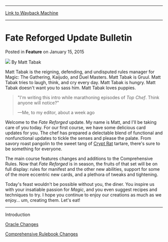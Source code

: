 
---
[Link to Wayback Machine](https://web.archive.org/web/20150119234554/http://magic.wizards.com/en/articles/archive/feature/fate-reforged-update-bulletin-2015-01-15)

[_metadata_:wayback_url]:- "http://magic.wizards.com/en/articles/archive/feature/fate-reforged-update-bulletin-2015-01-15"
[_metadata_:wayback_raw_url]:- "https://web.archive.org/web/20150119234554id_/http://magic.wizards.com/en/articles/archive/feature/fate-reforged-update-bulletin-2015-01-15"
[_metadata_:wayback_capture_timestamp]:- "2015-01-19 23:45:54+00:00"
[_metadata_:generator]:- "Drupal 7 (http://drupal.org)"
[_metadata_:description]:- "`I'm writing this intro while marathoning episodes of Top Chef. Think anyone will notice?` —Me, to my editor, about a week ago"
[_metadata_:publish_date]:- "2015-01-15"
---


Fate Reforged Update Bulletin
=============================



 Posted in **Feature**
 on January 15, 2015 






![](https://media.magic.wizards.com/styles/auth_small/public/images/person/authorpic_matttabak.jpg)
By Matt Tabak




Matt Tabak is the reigning, defending, and undisputed rules manager for Magic: The Gathering, Kaijudo, and Duel Masters. Matt Tabak is Gruul. Matt Tabak tries to laugh, think, and cry every day. Matt Tabak is hungry. Matt Tabak doesn't want you to sass him. Matt Tabak loves puppies.
 






> 
> "I'm writing this intro while marathoning episodes of *Top Chef*. Think anyone will notice?"
> 
> 
> —Me, to my editor, about a week ago
> 
> 
> 



Welcome to the *Fate Reforged* update. My name is Matt, and I'll be taking care of you today. For our first course, we have some delicious card updates for you. The chef has prepared a delectable blend of functional and nonfunctional updates to tickle the senses and please the palate. From savory roast pangolin to the sweet tang of [Crypt Rat](http://gatherer.wizards.com/Pages/Card/Details.aspx?name=Crypt+Rats) tartare, there's sure to be something for everyone.



The main course features changes and additions to the Comprehensive Rules. Now that *Fate Reforged* is in season, the fruits of that set will be on full display: rules for manifest and the other new abilities, support for some of the more eccentric new cards, and a plethora of tweaks and tightening.



Today's feast wouldn't be possible without you, the diner. You inspire us with your insatiable passion for *Magic*, and you even suggest recipes and techniques to try. I hope you continue to enjoy our creations as much as we enjoy… um, creating them. Let's eat!





---

Introduction


[Oracle Changes](http://magic.wizards.com/en/articles/archive/feature/fate-reforged-update-bulletin-oracle-2015-01-15)


[Comprehensive Rulebook Changes](http://magic.wizards.com/en/articles/archive/feature/fate-reforged-update-bulletin-comprehensive-rule-changes-2015-01-15)








